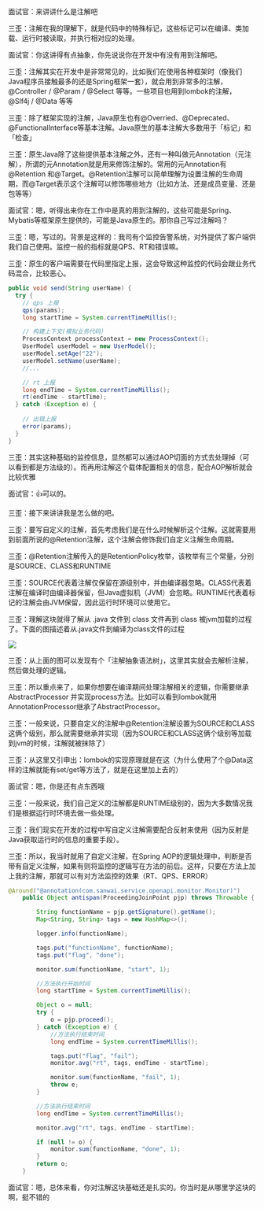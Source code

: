 面试官：来讲讲什么是注解吧

三歪：注解在我的理解下，就是代码中的特殊标记，这些标记可以在编译、类加载、运行时被读取，并执行相对应的处理。

面试官：你这讲得有点抽象，你先说说你在开发中有没有用到注解吧。

三歪：注解其实在开发中是非常常见的，比如我们在使用各种框架时（像我们Java程序员接触最多的还是Spring框架一套），就会用到非常多的注解，@Controller /  @Param / @Select 等等。一些项目也用到lombok的注解，@Slf4j / @Data 等等

三歪：除了框架实现的注解，Java原生也有@Overried、@Deprecated、@FunctionalInterface等基本注解。Java原生的基本注解大多数用于「标记」和「检查」

三歪：原生Java除了这些提供基本注解之外，还有一种叫做元Annotation（元注解），所谓的元Annotation就是用来修饰注解的。常用的元Annotation有@Retention 和@Target。@Retention注解可以简单理解为设置注解的生命周期，而@Target表示这个注解可以修饰哪些地方（比如方法、还是成员变量、还是包等等）

面试官：嗯，听得出来你在工作中是真的用到注解的，这些可能是Spring、Mybatis等框架原生提供的，可能是Java原生的。那你自己写过注解吗？

三歪：嗯，写过的。背景是这样的：我司有个监控告警系统，对外提供了客户端供我们自己使用。监控一般的指标就是QPS、RT和错误嘛。

三歪：原生的客户端需要在代码里指定上报，这会导致这种监控的代码会跟业务代码混合，比较恶心。

```java
public void send(String userName) {
  try {
    // qps 上报
    qps(params);
    long startTime = System.currentTimeMillis();

    // 构建上下文(模拟业务代码）
    ProcessContext processContext = new ProcessContext();
    UserModel userModel = new UserModel();
    userModel.setAge("22");
    userModel.setName(userName);
    //...

    // rt 上报
    long endTime = System.currentTimeMillis();
    rt(endTime - startTime);
  } catch (Exception e) {
    
    // 出错上报
    error(params);
  }
}
```

三歪：其实这种基础的监控信息，显然都可以通过AOP切面的方式去处理掉（可以看到都是方法级的）。而再用注解这个载体配置相关的信息，配合AOP解析就会比较优雅

面试官：👍可以的。

三歪：接下来讲讲我是怎么做的吧。

三歪：要写自定义的注解，首先考虑我们是在什么时候解析这个注解。这就需要用到前面所说的@Retention注解，这个注解会修饰我们自定义注解生命周期。

三歪：@Retention注解传入的是RetentionPolicy枚举，该枚举有三个常量，分别是SOURCE、CLASS和RUNTIME

三歪：SOURCE代表着注解仅保留在源级别中，并由编译器忽略。CLASS代表着注解在编译时由编译器保留，但Java虚拟机（JVM）会忽略。RUNTIME代表着标记的注解会由JVM保留，因此运行时环境可以使用它。

三歪：理解这块就得了解从 .java 文件到 class 文件再到 class 被jvm加载的过程了。下面的图描述着从.java文件到编译为class文件的过程

![](https://tva1.sinaimg.cn/large/0081Kckwly1glt5yhqk8oj31180ag4bs.jpg)

三歪：从上面的图可以发现有个「注解抽象语法树」，这里其实就会去解析注解，然后做处理的逻辑。

三歪：所以重点来了，如果你想要在编译期间处理注解相关的逻辑，你需要继承AbstractProcessor 并实现process方法。比如可以看到lombok就用AnnotationProcessor继承了AbstractProcessor。

三歪：一般来说，只要自定义的注解中@Retention注解设置为SOURCE和CLASS这俩个级别，那么就需要继承并实现（因为SOURCE和CLASS这俩个级别等加载到jvm的时候，注解就被抹除了）

三歪：从这里又引申出：lombok的实现原理就是在这（为什么使用了个@Data这样的注解就能有set/get等方法了，就是在这里加上去的）

面试官：嗯，你是还有点东西哦

三歪：一般来说，我们自己定义的注解都是RUNTIME级别的，因为大多数情况我们是根据运行时环境去做一些处理。

三歪：我们现实在开发的过程中写自定义注解需要配合反射来使用（因为反射是Java获取运行时的信息的重要手段）。

三歪：所以，我当时就用了自定义注解，在Spring AOP的逻辑处理中，判断是否带有自定义注解，如果有则将监控的逻辑写在方法的前后。这样，只要在方法上加上我的注解，那就可以有对方法监控的效果（RT、QPS、ERROR）

```java
@Around("@annotation(com.sanwai.service.openapi.monitor.Monitor)")
    public Object antispan(ProceedingJoinPoint pjp) throws Throwable {

        String functionName = pjp.getSignature().getName();
        Map<String, String> tags = new HashMap<>();

        logger.info(functionName);

        tags.put("functionName", functionName);
        tags.put("flag", "done");

        monitor.sum(functionName, "start", 1);

        //方法执行开始时间
        long startTime = System.currentTimeMillis();

        Object o = null;
        try {
            o = pjp.proceed();
        } catch (Exception e) {
            //方法执行结束时间
            long endTime = System.currentTimeMillis();

            tags.put("flag", "fail");
            monitor.avg("rt", tags, endTime - startTime);

            monitor.sum(functionName, "fail", 1);
            throw e;
        }

        //方法执行结束时间
        long endTime = System.currentTimeMillis();

        monitor.avg("rt", tags, endTime - startTime);

        if (null != o) {
            monitor.sum(functionName, "done", 1);
        }
        return o;
    }
```

面试官：嗯，总体来看，你对注解这块基础还是扎实的。你当时是从哪里学这块的啊，挺不错的



